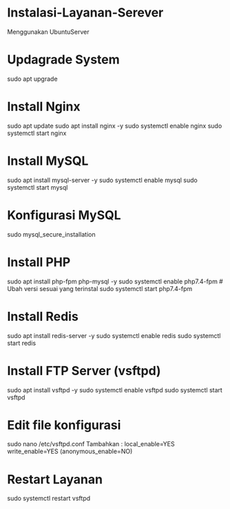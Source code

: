 # Instalasi-Layanan-Serever
Menggunakan UbuntuServer
# Updagrade System
sudo apt upgrade

#  Install Nginx
sudo apt update
sudo apt install nginx -y
sudo systemctl enable nginx
sudo systemctl start nginx

#  Install MySQL
sudo apt install mysql-server -y
sudo systemctl enable mysql
sudo systemctl start mysql

# Konfigurasi MySQL
sudo mysql_secure_installation

# Install PHP
sudo apt install php-fpm php-mysql -y
sudo systemctl enable php7.4-fpm  # Ubah versi sesuai yang terinstal
sudo systemctl start php7.4-fpm

#  Install Redis
sudo apt install redis-server -y
sudo systemctl enable redis
sudo systemctl start redis

# Install FTP Server (vsftpd)
sudo apt install vsftpd -y
sudo systemctl enable vsftpd
sudo systemctl start vsftpd

# Edit file konfigurasi
sudo nano /etc/vsftpd.conf
  Tambahkan :
  local_enable=YES
  write_enable=YES
  (anonymous_enable=NO)

# Restart Layanan
sudo systemctl restart vsftpd
